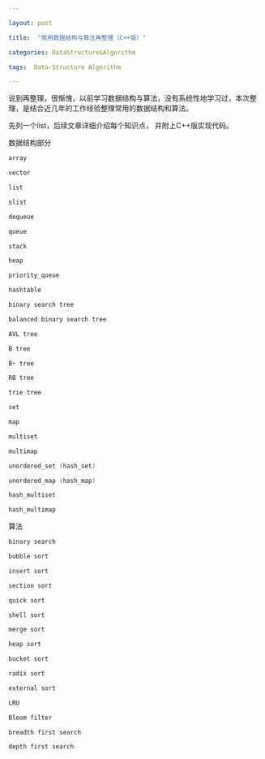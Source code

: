```yaml
---

layout: post

title:  "常用数据结构与算法再整理（C++版）"

categories: DataStructure&Algorithm

tags:  Data-Structure Algorithm

---
```

说到再整理，很惭愧，以前学习数据结构与算法，没有系统性地学习过，本次整理，是结合近几年的工作经验整理常用的数据结构和算法。

先列一个list，后续文章详细介绍每个知识点， 并附上C++版实现代码。

数据结构部分

```c++
array

vector

list

slist

dequeue

queue

stack

heap

priority_queue

hashtable

binary search tree

balanced binary search tree

AVL tree

B tree

B+ tree

RB tree

trie tree

set

map

multiset

multimap

unordered_set (hash_set)

unordered_map (hash_map)

hash_multiset

hash_multimap
```

算法

```c++
binary search

bubble sort

insert sort

section sort

quick sort

shell sort

merge sort

heap sort

bucket sort

radix sort

external sort

LRU

Bloom filter

breadth first search

depth first search
```

